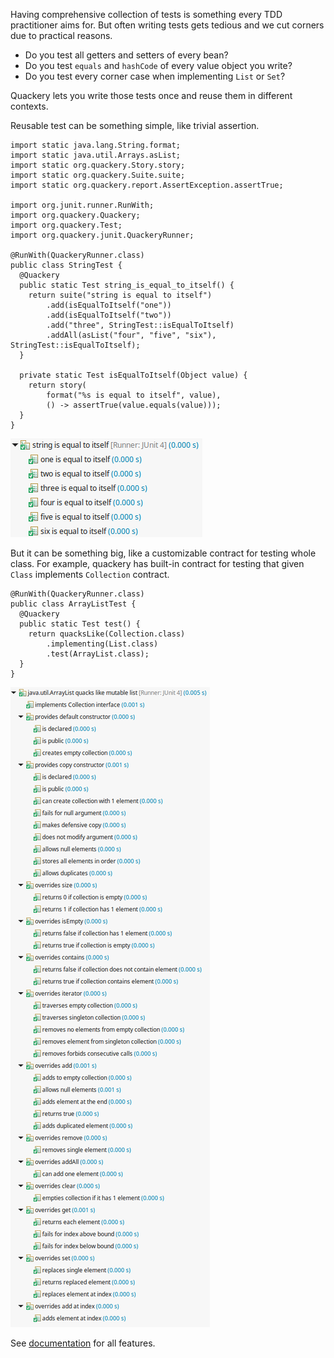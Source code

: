 Having comprehensive collection of tests is something every TDD practitioner aims for.
But often writing tests gets tedious and we cut corners due to practical reasons.

 - Do you test all getters and setters of every bean?
 - Do you test `equals` and `hashCode` of every value object you write?
 - Do you test every corner case when implementing `List` or `Set`?

Quackery lets you write those tests once and reuse them in different contexts.

Reusable test can be something simple, like trivial assertion.

```
import static java.lang.String.format;
import static java.util.Arrays.asList;
import static org.quackery.Story.story;
import static org.quackery.Suite.suite;
import static org.quackery.report.AssertException.assertTrue;

import org.junit.runner.RunWith;
import org.quackery.Quackery;
import org.quackery.Test;
import org.quackery.junit.QuackeryRunner;

@RunWith(QuackeryRunner.class)
public class StringTest {
  @Quackery
  public static Test string_is_equal_to_itself() {
    return suite("string is equal to itself")
        .add(isEqualToItself("one"))
        .add(isEqualToItself("two"))
        .add("three", StringTest::isEqualToItself)
        .addAll(asList("four", "five", "six"), StringTest::isEqualToItself);
  }

  private static Test isEqualToItself(Object value) {
    return story(
        format("%s is equal to itself", value),
        () -> assertTrue(value.equals(value)));
  }
}
```

![StringTest.png](main/doc/StringTest.png "StringTest.png")

But it can be something big, like a customizable contract for testing whole class.
For example, quackery has built-in contract for testing that given `Class` implements `Collection` contract.

```
@RunWith(QuackeryRunner.class)
public class ArrayListTest {
  @Quackery
  public static Test test() {
    return quacksLike(Collection.class)
        .implementing(List.class)
        .test(ArrayList.class);
  }
}
```

![ArrayListTest.png](main/doc/ArrayListTest.png "ArrayListTest.png")

See [documentation](main/doc/documentation.md) for all features.
